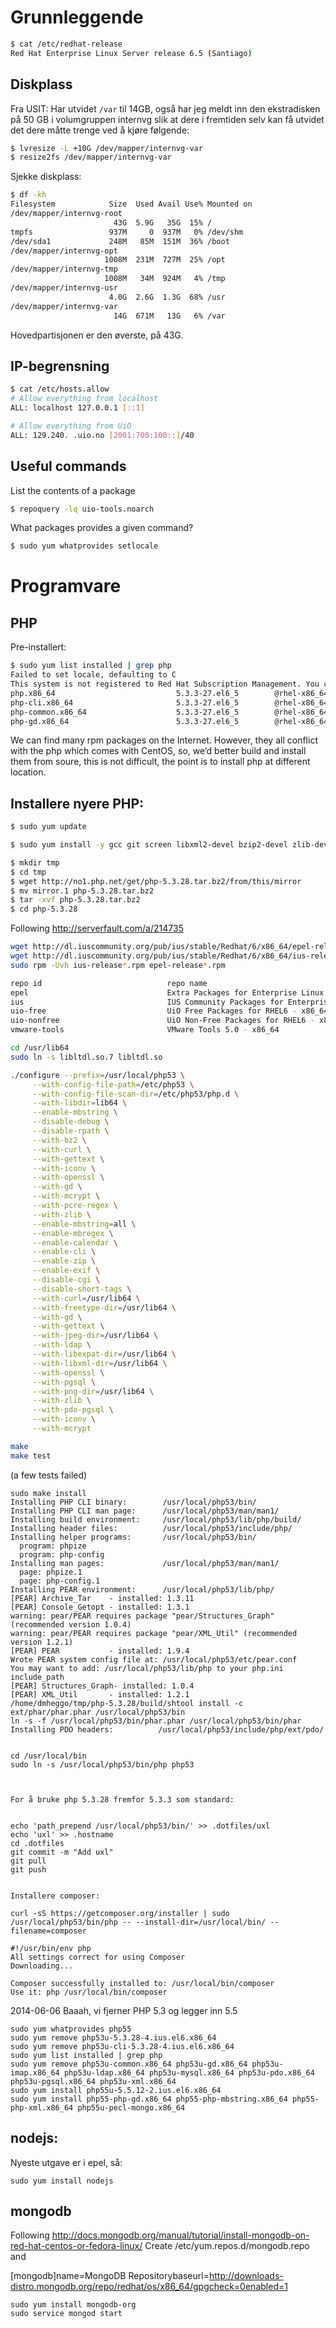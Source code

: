 
# Grunnleggende

```bash
$ cat /etc/redhat-release
Red Hat Enterprise Linux Server release 6.5 (Santiago)
```

## Diskplass

Fra USIT: Har utvidet `/var` til 14GB, også har jeg meldt inn den ekstradisken på 50 GB i volumgruppen internvg slik at dere i fremtiden selv kan få utvidet det dere måtte trenge ved å kjøre følgende:
```bash
$ lvresize -L +10G /dev/mapper/internvg-var
$ resize2fs /dev/mapper/internvg-var
```

Sjekke diskplass:
```bash
$ df -kh
Filesystem            Size  Used Avail Use% Mounted on
/dev/mapper/internvg-root
                       43G  5.9G   35G  15% /
tmpfs                 937M     0  937M   0% /dev/shm
/dev/sda1             248M   85M  151M  36% /boot
/dev/mapper/internvg-opt
                     1008M  231M  727M  25% /opt
/dev/mapper/internvg-tmp
                     1008M   34M  924M   4% /tmp
/dev/mapper/internvg-usr
                      4.0G  2.6G  1.3G  68% /usr
/dev/mapper/internvg-var
                       14G  671M   13G   6% /var
```
Hovedpartisjonen er den øverste, på 43G.

## IP-begrensning

```bash
$ cat /etc/hosts.allow
# Allow everything from localhost
ALL: localhost 127.0.0.1 [::1]

# Allow everything from UiO
ALL: 129.240. .uio.no [2001:700:100::]/40
```

## Useful commands

List the contents of a package

```bash
$ repoquery -lq uio-tools.noarch
```

What packages provides a given command?

```bash
$ sudo yum whatprovides setlocale
```

# Programvare

## PHP

Pre-installert:

```bash
$ sudo yum list installed | grep php
Failed to set locale, defaulting to C
This system is not registered to Red Hat Subscription Management. You can use subscription-manager to register.
php.x86_64                           5.3.3-27.el6_5        @rhel-x86_64-server-6
php-cli.x86_64                       5.3.3-27.el6_5        @rhel-x86_64-server-6
php-common.x86_64                    5.3.3-27.el6_5        @rhel-x86_64-server-6
php-gd.x86_64                        5.3.3-27.el6_5        @rhel-x86_64-server-6
```

We can find many rpm packages on the Internet. However, they all conflict with the php which comes with CentOS, so, we’d better build and install them from soure, this is not difficult, the point is to install php at different location.

## Installere nyere PHP:


```bash
$ sudo yum update

$ sudo yum install -y gcc git screen libxml2-devel bzip2-devel zlib-devel curl-devel libmcrypt-devel libjpeg-devel libpng-devel gd-devel mysql-devel postgresql-devel openldap-devel expat-devel libtool libtool-ltdl 

$ mkdir tmp
$ cd tmp
$ wget http://no1.php.net/get/php-5.3.28.tar.bz2/from/this/mirror
$ mv mirror.1 php-5.3.28.tar.bz2
$ tar -xvf php-5.3.28.tar.bz2
$ cd php-5.3.28
```

Following http://serverfault.com/a/214735

```bash
wget http://dl.iuscommunity.org/pub/ius/stable/Redhat/6/x86_64/epel-release-6-5.noarch.rpm
wget http://dl.iuscommunity.org/pub/ius/stable/Redhat/6/x86_64/ius-release-1.0-11.ius.el6.noarch.rpm
sudo rpm -Uvh ius-release*.rpm epel-release*.rpm

repo id                            repo name                                                                     status
epel                               Extra Packages for Enterprise Linux 6 - x86_64                                10662
ius                                IUS Community Packages for Enterprise Linux 6 - x86_64                          259
uio-free                           UiO Free Packages for RHEL6 - x86_64                                            628
uio-nonfree                        UiO Non-Free Packages for RHEL6 - x86_64                                        212
vmware-tools                       VMware Tools 5.0 - x86_64                                                        46
```


```bash
cd /usr/lib64
sudo ln -s libltdl.so.7 libltdl.so

./configure --prefix=/usr/local/php53 \
     --with-config-file-path=/etc/php53 \
     --with-config-file-scan-dir=/etc/php53/php.d \
     --with-libdir=lib64 \
     --enable-mbstring \
     --disable-debug \
     --disable-rpath \
     --with-bz2 \
     --with-curl \
     --with-gettext \
     --with-iconv \
     --with-openssl \
     --with-gd \
     --with-mcrypt \
     --with-pcre-regex \
     --with-zlib \
     --enable-mbstring=all \
     --enable-mbregex \
     --enable-calendar \
     --enable-cli \
     --enable-zip \
     --enable-exif \
     --disable-cgi \
     --disable-short-tags \
     --with-curl=/usr/lib64 \
     --with-freetype-dir=/usr/lib64 \
     --with-gd \
     --with-gettext \
     --with-jpeg-dir=/usr/lib64 \
     --with-ldap \
     --with-libexpat-dir=/usr/lib64 \
     --with-libxml-dir=/usr/lib64 \
     --with-openssl \
     --with-pgsql \
     --with-png-dir=/usr/lib64 \
     --with-zlib \
     --with-pdo-pgsql \
     --with-iconv \
     --with-mcrypt

make
make test
```
(a few tests failed)

```
sudo make install
Installing PHP CLI binary:        /usr/local/php53/bin/
Installing PHP CLI man page:      /usr/local/php53/man/man1/
Installing build environment:     /usr/local/php53/lib/php/build/
Installing header files:          /usr/local/php53/include/php/
Installing helper programs:       /usr/local/php53/bin/
  program: phpize
  program: php-config
Installing man pages:             /usr/local/php53/man/man1/
  page: phpize.1
  page: php-config.1
Installing PEAR environment:      /usr/local/php53/lib/php/
[PEAR] Archive_Tar    - installed: 1.3.11
[PEAR] Console_Getopt - installed: 1.3.1
warning: pear/PEAR requires package "pear/Structures_Graph" (recommended version 1.0.4)
warning: pear/PEAR requires package "pear/XML_Util" (recommended version 1.2.1)
[PEAR] PEAR           - installed: 1.9.4
Wrote PEAR system config file at: /usr/local/php53/etc/pear.conf
You may want to add: /usr/local/php53/lib/php to your php.ini include_path
[PEAR] Structures_Graph- installed: 1.0.4
[PEAR] XML_Util       - installed: 1.2.1
/home/dmheggo/tmp/php-5.3.28/build/shtool install -c ext/phar/phar.phar /usr/local/php53/bin
ln -s -f /usr/local/php53/bin/phar.phar /usr/local/php53/bin/phar
Installing PDO headers:          /usr/local/php53/include/php/ext/pdo/


cd /usr/local/bin
sudo ln -s /usr/local/php53/bin/php php53



For å bruke php 5.3.28 fremfor 5.3.3 som standard:


echo 'path_prepend /usr/local/php53/bin/' >> .dotfiles/uxl
echo 'uxl' >> .hostname
cd .dotfiles
git commit -m "Add uxl"
git pull
git push


Installere composer:

curl -sS https://getcomposer.org/installer | sudo /usr/local/php53/bin/php -- --install-dir=/usr/local/bin/ --filename=composer

#!/usr/bin/env php
All settings correct for using Composer
Downloading...

Composer successfully installed to: /usr/local/bin/composer
Use it: php /usr/local/bin/composer
```

2014-06-06 Baaah, vi fjerner PHP 5.3 og legger inn 5.5

```
sudo yum whatprovides php55
sudo yum remove php53u-5.3.28-4.ius.el6.x86_64
sudo yum remove php53u-cli-5.3.28-4.ius.el6.x86_64
sudo yum list installed | grep php
sudo yum remove php53u-common.x86_64 php53u-gd.x86_64 php53u-imap.x86_64 php53u-ldap.x86_64 php53u-mysql.x86_64 php53u-pdo.x86_64 php53u-pgsql.x86_64 php53u-xml.x86_64
sudo yum install php55u-5.5.12-2.ius.el6.x86_64
sudo yum install php55-php-gd.x86_64 php55-php-mbstring.x86_64 php55-php-xml.x86_64 php55u-pecl-mongo.x86_64
```

## nodejs:

Nyeste utgave er i epel, så:

```
sudo yum install nodejs
```

## mongodb

Following http://docs.mongodb.org/manual/tutorial/install-mongodb-on-red-hat-centos-or-fedora-linux/
Create /etc/yum.repos.d/mongodb.repo  and 

[mongodb]name=MongoDB Repositorybaseurl=http://downloads-distro.mongodb.org/repo/redhat/os/x86_64/gpgcheck=0enabled=1

```
sudo yum install mongodb-org
sudo service mongod start
```
